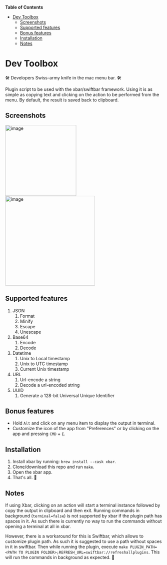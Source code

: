 <!-- START doctoc generated TOC please keep comment here to allow auto update -->
<!-- DON'T EDIT THIS SECTION, INSTEAD RE-RUN doctoc TO UPDATE -->
**Table of Contents**

- [Dev Toolbox](#dev-toolbox)
  - [Screenshots](#screenshots)
  - [Supported features](#supported-features)
  - [Bonus features](#bonus-features)
  - [Installation](#installation)
  - [Notes](#notes)

<!-- END doctoc generated TOC please keep comment here to allow auto update -->

# Dev Toolbox

🛠 Developers Swiss-army knife in the mac menu bar. 🛠

Plugin script to be used with the xbar/swiftbar framework. Using it is as simple as copying text and clicking on the action to be performed from the menu. By default, the result is saved back to clipboard.

## Screenshots

<img width="227" alt="image" src="https://user-images.githubusercontent.com/9376908/185212972-e7624f0c-007c-4234-a7b3-17c003386225.png">

<img width="287" alt="image" src="https://user-images.githubusercontent.com/9376908/185213187-c6ad3f67-217c-47a4-9283-10d92b1f2aa9.png">

## Supported features

1. JSON
    1. Format
    2. Minify
    3. Escape
    4. Unescape
2. Base64
    1. Encode
    2. Decode
3. Datetime
    1. Unix to Local timestamp
    2. Unix to UTC timestamp
    3. Current Unix timestamp
4. URL
    1. Url-encode a string
    2. Decode a url-encoded string
5. UUID
    1. Generate a 128-bit Universal Unique Identifier

## Bonus features

- Hold `Alt` and click on any menu item to display the output in terminal.
- Customize the icon of the app from "Preferences" or by clicking on the app and pressing `CMD` + `E`.

## Installation

1. Install xbar by running: `brew install --cask xbar`.
2. Clone/download this repo and run `make`.
3. Open the xbar app.
4. That's all. 🎉

## Notes
If using Xbar, clicking on an action will start a terminal instance followed by copy the output in clipboard and then exit.
Running commands in background (`terminal=false`) is not supported by xbar if the plugin path has spaces in it. As such there is currently no way to run the commands without opening a terminal at all in xbar.

However, there is a workaround for this is Swiftbar, which allows to customize plugin path. As such it is suggested to use a path without spaces in it in swiftbar.
Then while running the plugin, execute `make PLUGIN_PATH=<PATH TO PLUGIN FOLDER>;REFRESH_URL=swiftbar://refreshallplugins`.
This will run the commands in background as expected. 🎉